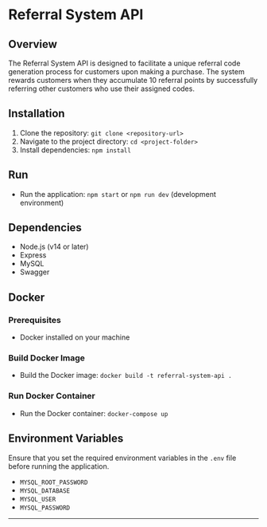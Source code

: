 
# Referral System API
## Overview
The Referral System API is designed to facilitate a unique referral code generation process for customers upon making a purchase. The system rewards customers when they accumulate 10 referral points by successfully referring other customers who use their assigned codes.

## Installation

1. Clone the repository: `git clone <repository-url>`
2. Navigate to the project directory: `cd <project-folder>`
3. Install dependencies: `npm install`

## Run

- Run the application: `npm start` or `npm run dev` (development environment)

## Dependencies

- Node.js (v14 or later)
- Express
- MySQL
- Swagger

## Docker

### Prerequisites

- Docker installed on your machine

### Build Docker Image

- Build the Docker image: `docker build -t referral-system-api .`

### Run Docker Container

- Run the Docker container: `docker-compose up`

## Environment Variables

Ensure that you set the required environment variables in the `.env` file before running the application.

- `MYSQL_ROOT_PASSWORD`
- `MYSQL_DATABASE`
- `MYSQL_USER`
- `MYSQL_PASSWORD`

---
